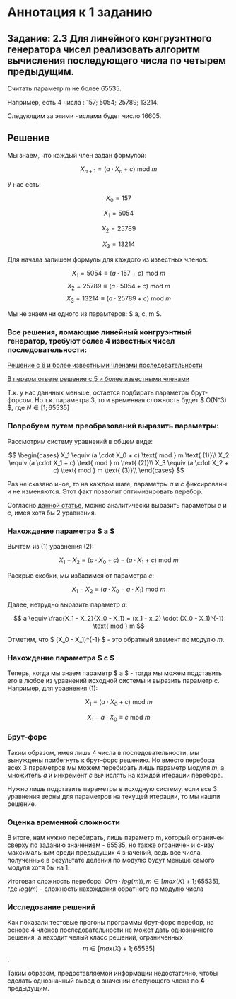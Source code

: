 # Аннотация к 1 заданию

## Задание: 2.3	Для линейного конгруэнтного генератора чисел реализовать алгоритм вычисления последующего числа по четырем предыдущим.

Считать параметр m не более 65535. 

Например, есть 4 числа : 157;  5054; 25789; 13214. 

Следующим за этими числами будет число 16605.

## Решение

Мы знаем, что каждый член задан формулой: 

$$ X_{n+1} = (a \cdot X_n + c) \text{ mod } m$$

У нас есть:

$$ X_0 = 157 $$

$$ X_1 = 5054 $$

$$ X_2 = 25789 $$

$$ X_3 = 13214 $$

Для начала запишем формулы для каждого из известных членов:

$$ X_1 = 5054 \equiv (a \cdot 157 + c) \text{ mod } m $$
$$ X_2 = 25789 \equiv (a \cdot 5054 + c) \text{ mod } m $$
$$ X_3 = 13214 \equiv (a \cdot 25789 + c) \text{ mod } m $$

Мы не знаем ни одного из парамтеров: $ a, c, m $.

### Все решения, ломающие линейный конгруэнтный генератор, требуют более 4 известных чисел последовательности:

[Решение с 6 и более известными членами последовательности](http://web.archive.org/web/20230318153632/http://www.reteam.org/papers/e59.pdf)

[В первом ответе решение с 5 и более известными членами](https://security.stackexchange.com/questions/4268/cracking-a-linear-congruential-generator)

Т.к. у нас даннных меньше, остается подбирать параметры брут-форсом. Но т.к. параметра 3, то и временная сложность будет $ O(N^3) $, где $N \in [1; 65535]$ 

### Попробуем путем преобразований выразить параметры:

Рассмотрим систему уравнений в общем виде:

$$ 
\begin{cases}
X_1 \equiv (a \cdot X_0 + c) \text{ mod } m  \text{ (1)}\\
X_2 \equiv (a \cdot X_1 + c) \text{ mod } m \text{ (2)}\\
X_3 \equiv (a \cdot X_2 + c) \text{ mod } m \text{ (3)}\\
\end{cases}
$$

Раз не сказано иное, то на каждом шаге, параметры $a$ и $c$ фиксированы и не изменяются. Этот факт позволит оптимизировать перебор.

Согласно [данной статье](https://www.pcg-random.org/predictability.html), можно аналитически выразить параметры $a$ и $c$, имея хотя бы 2 уравнения.

### Нахождение параметра $ a $

Вычтем из $(1)$ уравнения $(2)$:

$$ X_1 - X_2 \equiv  (a \cdot X_0 + c) - (a \cdot X_1 + c) \text{ mod } m $$

Раскрыв скобки, мы избавимся от параметра $c$:

$$ X_1 - X_2 \equiv (a \cdot X_0 - a \cdot X_1) \text{ mod } m $$

Далее, нетрудно выразить параметр $a$:

$$ a \equiv \frac{X_1 - X_2}{X_0 - X_1} = (x_1 - x_2) \cdot (X_0 - X_1)^{-1} \text{ mod } m $$

Отметим, что $ (X_0 - X_1)^{-1} $ - это обратный элемент по модулю $m$.

### Нахождение параметра $ c $

Теперь, когда мы знаем параметр $ a $ - тогда мы можем подставить его в любое из уравнений исходной системы и выразить параметр c. Например, для уравнения (1):

$$ X_1 \equiv (a \cdot X_0 + c) \text{ mod } m $$

$$ X_1 - a \cdot X_0 \equiv c \text{ mod } m $$

### Брут-форс

Таким образом, имея лишь 4 числа в последовательности, мы вынуждены прибегнуть к брут-форс решению. Но вместо перебора всех 3 параметров мы можем перебирать лишь параметр модуля $m$, а множитель $a$ и инкремент $c$ вычислять на каждой итерации перебора.

Нужно лишь подставить параметры в исходную систему, если все 3 уравнения верны для параметров на текущей итерации, то мы нашли решение.

### Оценка временной сложности

В итоге, нам нужно перебирать, лишь параметр m, который ограничен сверху по заданию значением - $65535$, но также ограничен и снизу максимальным среди предыдущих 4 значений, ведь все числа, полученные в результате деления по модулю будут меньше самого модуля хотя бы на 1.

Итоговая сложность перебора: $O(m \cdot log(m) ), m \in [max(X) + 1; 65535]$, где $log(m)$ - сложность нахождения обратного по модулю числа

### Исследование решений

Как показали тестовые прогоны программы брут-форс перебор, на основе 4 членов последовательности не может дать однозначного решения, а находит челый класс решений, ограниченных $$ m \in [max(X) + 1; 65535] $$.

Таким образом, предоставляемой информации недостаточно, чтобы сделать однозначный вывод о значении следующего члена по **4** предыдущим.
